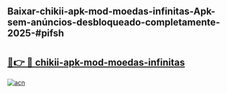 ## Baixar-chikii-apk-mod-moedas-infinitas-Apk-sem-anúncios-desbloqueado-completamente-2025-#pifsh

# <h2><a href="https://ainizakaria.my?title=chikii-apk-mod-moedas-infinitas&ref=22M">🔗👉 🔴 chikii-apk-mod-moedas-infinitas</a></h2>

[![acn](https://github.com/user-attachments/assets/0f9c940e-d8b0-45ae-aac7-cd30a18b3e1c)](https://ainizakaria.my?title=chikii-apk-mod-moedas-infinitas&ref=22M)

